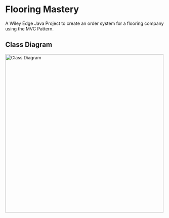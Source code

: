 # Flooring Mastery
 A Wiley Edge Java Project to create an order system for a flooring company using the MVC Pattern.

 ## Class Diagram

 <picture>
  <source media="(prefers-color-scheme: dark)" srcset="https://github.com/Mackachoo/Wiley-Flooring-Mastery/blob/main/assets/Class%20Diagram%20Dark.svg">
  <source media="(prefers-color-scheme: light)" srcset="https://github.com/Mackachoo/Wiley-Flooring-Mastery/blob/main/assets/Class%20Diagram.svg">
  <img alt="Class Diagram" src="https://github.com/Mackachoo/Wiley-Flooring-Mastery/blob/main/assets/Class%20Diagram%20Dark.svg" height="500">
</picture>
